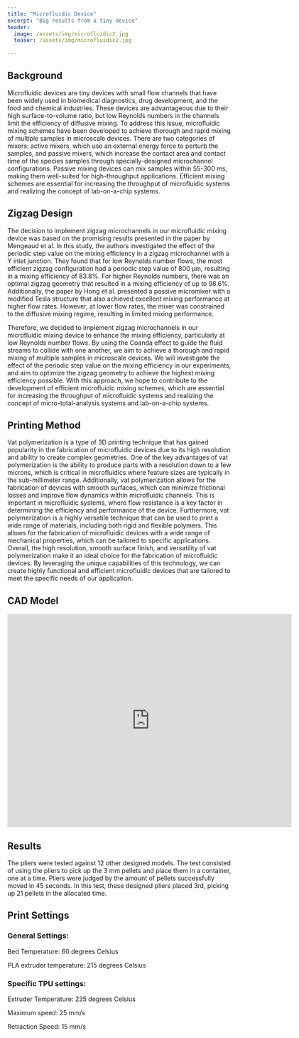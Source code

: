 ```yaml
---
title: "Microfluidic Device"
excerpt: "Big results from a tiny device"
header:
  image: /assets/img/microfluidic2.jpg
  teaser: /assets/img/microfluidic2.jpg
  
---
```



## Background

Microfluidic devices are tiny devices with small flow channels that have been widely used in biomedical diagnostics, drug development, and the food and chemical industries. These devices are advantageous due to their high surface-to-volume ratio, but low Reynolds numbers in the channels limit the efficiency of diffusive mixing. To address this issue, microfluidic mixing schemes have been developed to achieve thorough and rapid mixing of multiple samples in microscale devices. There are two categories of mixers: active mixers, which use an external energy force to perturb the samples, and passive mixers, which increase the contact area and contact time of the species samples through specially-designed microchannel configurations. Passive mixing devices can mix samples within 55-300 ms, making them well-suited for high-throughput applications. Efficient mixing schemes are essential for increasing the throughput of microfluidic systems and realizing the concept of lab-on-a-chip systems.


## Zigzag Design
The decision to implement zigzag microchannels in our microfluidic mixing device was based on the promising results presented in the paper by Mengeaud et al. In this study, the authors investigated the effect of the periodic step value on the mixing efficiency in a zigzag microchannel with a Y inlet junction. They found that for low Reynolds number flows, the most efficient zigzag configuration had a periodic step value of 800 μm, resulting in a mixing efficiency of 83.8%. For higher Reynolds numbers, there was an optimal zigzag geometry that resulted in a mixing efficiency of up to 98.6%.
Additionally, the paper by Hong et al. presented a passive micromixer with a modified Tesla structure that also achieved excellent mixing performance at higher flow rates. However, at lower flow rates, the mixer was constrained to the diffusive mixing regime, resulting in limited mixing performance.

Therefore, we decided to implement zigzag microchannels in our microfluidic mixing device to enhance the mixing efficiency, particularly at low Reynolds number flows. By using the Coanda effect to guide the fluid streams to collide with one another, we aim to achieve a thorough and rapid mixing of multiple samples in microscale devices. We will investigate the effect of the periodic step value on the mixing efficiency in our experiments, and aim to optimize the zigzag geometry to achieve the highest mixing efficiency possible. With this approach, we hope to contribute to the development of efficient microfluidic mixing schemes, which are essential for increasing the throughput of microfluidic systems and realizing the concept of micro-total-analysis systems and lab-on-a-chip systems.

## Printing Method

Vat polymerization is a type of 3D printing technique that has gained popularity in the fabrication of microfluidic devices due to its high resolution and ability to create complex geometries. One of the key advantages of vat polymerization is the ability to produce parts with a resolution down to a few microns, which is critical in microfluidics where feature sizes are typically in the sub-millimeter range.
Additionally, vat polymerization allows for the fabrication of devices with smooth surfaces, which can minimize frictional losses and improve flow dynamics within microfluidic channels. This is important in microfluidic systems, where flow resistance is a key factor in determining the efficiency and performance of the device.
Furthermore, vat polymerization is a highly versatile technique that can be used to print a wide range of materials, including both rigid and flexible polymers. This allows for the fabrication of microfluidic devices with a wide range of mechanical properties, which can be tailored to specific applications.
Overall, the high resolution, smooth surface finish, and versatility of vat polymerization make it an ideal choice for the fabrication of microfluidic devices. By leveraging the unique capabilities of this technology, we can create highly functional and efficient microfluidic devices that are tailored to meet the specific needs of our application.


## CAD Model
<iframe src="https://vanderbilt643.autodesk360.com/shares/public/SH512d4QTec90decfa6ee4b2ab1210fc7ad9?mode=embed" width="640" height="480" allowfullscreen="true" webkitallowfullscreen="true" mozallowfullscreen="true"  frameborder="0"></iframe>

## Results 
The pliers were tested against 12 other designed models. The test consisted of using the pliers to pick up the 3 mm pellets and place them in a container, one at a time. Pliers were judged by the amount of pellets successfully moved in 45 seconds. In this test, these designed pliers placed 3rd, picking up 21 pellets in the allocated time. 

## Print Settings
### General Settings:
Bed Temperature: 60 degrees Celsius

PLA extruder temperature: 215 degrees Celsius

### Specific TPU settings:
Extruder Temperature: 235 degrees Celsius

Maximum speed: 25 mm/s

Retraction Speed: 15 mm/s






